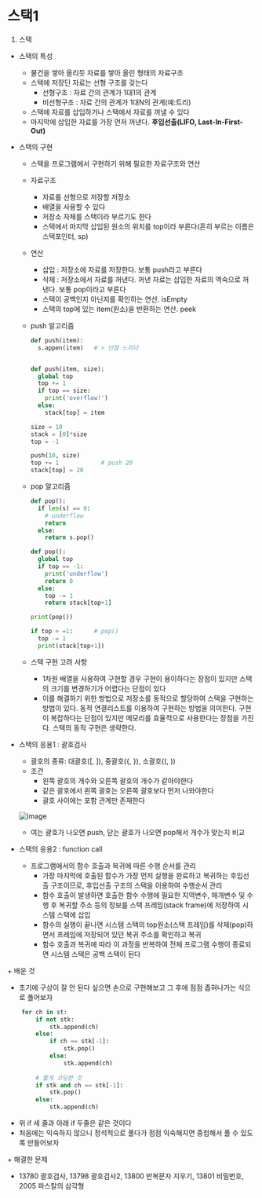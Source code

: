 # 스택1
1. 스택
- 스택의 특성
  - 물건을 쌓아 올리듯 자료를 쌓아 올린 형태의 자료구조
  - 스택에 저장딘 자료는 선형 구조를 갖는다
    - 선형구조 : 자료 간의 관계가 1대1의 관계
    - 비선형구조 : 자료 간의 관계가 1대N의 관계(예:트리)
  - 스택에 자료를 삽입하거나 스택에서 자료를 꺼낼 수 있다
  - 마지막에 삽입한 자료를 가장 먼저 꺼낸다. **후입선출(LIFO, Last-In-First-Out)**
- 스택의 구현
  - 스택을 프로그램에서 구현하기 위해 필요한 자료구조와 연산
  - 자료구조
    - 자료를 선형으로 저장할 저장소
    - 배열을 사용할 수 있다
    - 저장소 자체를 스택이라 부르기도 한다
    - 스택에서 마지막 삽입된 원소의 위치를 top이라 부른다(흔히 부르는 이름은 스택포인터, sp)
  - 연산
    - 삽입 : 저장소에 자료를 저장한다. 보통 push라고 부른다
    - 삭제 : 저장소에서 자료를 꺼낸다. 꺼낸 자료는 삽입한 자료의 역숙으로 꺼낸다. 보통 pop이라고 부른다
    - 스택이 공백인지 아닌지를 확인하는 연산. isEmpty
    - 스택의 top에 있는 item(원소)을 반환하는 연산. peek
  - push 알고리즘
    ```python
    def push(item):
      s.appen(item)   # > 단점 느리다
    

    def push(item, size):
      global top
      top += 1
      if top == size:
        print('overflow!')
      else:
        stack[top] = item

    size = 10
    stack = [0]*size
    top = -1

    push(10, size)
    top += 1            # push 20
    stack[top] = 20     
    ```
  - pop 알고리즘
    ```python
    def pop():
      if len(s) == 0:
        # underflow
        return
      else:
        return s.pop()

    def pop():
      global top
      if top == -1:
        print('underflow')
        return 0
      else:
        top -= 1
        return stack[top+1]

    print(pop())

    if top > =1:      # pop()
      top -= 1
      print(stack[top+1])
    ```


  - 스택 구현 고려 사항
    - 1차원 배열을 사용하여 구현할 경우 구현이 용이하다는 장점이 있지만 스택의 크기를 변경하기가 어렵다는 단점이 있다
    - 이를 해결하기 위한 방법으로 저장소를 동적으로 할당하여 스택을 구현하는 방법이 있다. 동적 연결리스트를 이용하여 구현하는 방법을 의미한다. 구현이 복잡하다는 단점이 있지만 메모리를 효율적으로 사용한다는 장점을 가진다. 스택의 동적 구현은 생략한다.
- 스택의 응용1 : 괄호검사
  - 괄호의 종류: 대괄호([, ]), 중괄호({, }), 소괄호((, ))
  - 조건
    - 왼쪽 괄호의 개수와 오른쪽 괄호의 개수가 같아야한다
    - 같은 괄호에서 왼쪽 괄호는 오른쪽 괄호보다 먼저 나와야한다
    - 괄호 사이에는 포함 관계만 존재한다

  ![image](https://user-images.githubusercontent.com/122499274/218359887-54646ec5-9bed-42c9-805b-4a92696dd135.png)
  - 여는 괄호가 나오면 push, 닫는 괄호가 나오면 pop해서 개수가 맞는지 비교
- 스택의 응용2 : function call
  - 프로그램에서의 함수 호출과 복귀에 따른 수행 순서를 관리
    - 가장 마지막에 호출된 함수가 가장 먼저 실행을 완료하고 복귀하는 후입선출 구조이므로, 후입선출 구조의 스택을 이용하여 수행순서 관리
    - 함수 호출이 발생하면 호출한 함수 수행에 필요한 지역변수, 매개변수 및 수행 후 복귀할 주소 등의 정보를 스택 프레임(stack frame)에 저장하여 시스템 스택에 삽입
    - 함수의 실행이 끝나면 시스템 스택의 top원소(스택 프레임)를 삭제(pop)하면서 프레임에 저장되어 있던 복귀 주소를 확인하고 복귀
    - 함수 호출과 복귀에 따라 이 과정을 반복하여 전체 프로그램 수행이 종료되면 시스템 스택은 공백 스택이 된다



\+ 배운 것
- 초기에 구상이 잘 안 된다 싶으면 손으로 구현해보고 그 후에 점점 좁혀나가는 식으로 풀어보자
```python
    for ch in st:
        if not stk:
            stk.append(ch)
        else:
            if ch == stk[-1]:
                stk.pop()
            else:
                stk.append(ch)
        
        # 짧게 코딩한 것
        if stk and ch == stk[-1]:
            stk.pop()
        else:
            stk.append(ch)
```
- 위 if 세 줄과 아래 if 두줄은 같은 것이다
- 처음에는 익숙하지 않으니 정석적으로 풀다가 점점 익숙해지면 중첩해서 풀 수 있도록 만들어보자

\+ 해결한 문제
- 13780 괄호검사, 13798 괄호검사2, 13800 반복문자 지우기, 13801 비밀번호, 2005 파스칼의 삼각형
